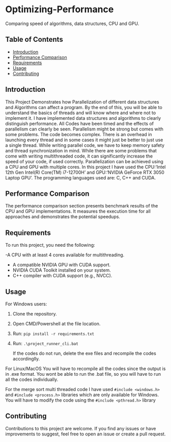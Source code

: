 # Optimizing-Performance
Comparing speed of algorithms, data structures, CPU and GPU.

## Table of Contents

- [Introduction](#introduction)
- [Performance Comparison](#performance-comparison)
- [Requirements](#requirements)
- [Usage](#usage)
- [Contributing](#contributing)

## Introduction

This Project Demonstrates how Parallelization of different data structures and  Algorithms can affect a program. By the end of this, you will be  able to understand the basics of threads and  will know where and where not to implement it. I have implemented data  structures and algorithms to clearly distinguish performance. All Codes have been timed and the effects of parallelism can clearly be seen.
Parallelism might be strong but comes with some problems. The code becomes complex. There is an overhead  in launching every thread and in some cases it  might just be better to just use a single thread. While writing parallel code, we have to keep memory safety and thread synchronization in mind. While there are some problems that come with writing multithreaded code, it can significantly increase the speed of your code,  if  used correctly. Parallelization can be achieved using a CPU  and GPU with multiple cores. In this project I have used the CPU:‘Intel 12th Gen Intel(R) Core(TM) i7-12700H’ and 
GPU:‘NVIDIA GeForce RTX 3050 Laptop GPU’. The programming languages used are: C, C++ and CUDA.

## Performance Comparison

The performance comparison section presents benchmark results of the CPU and GPU implementations. It measures the execution time for all approaches and demonstrates the potential speedups.

## Requirements

To run this project, you need the following:

-A CPU with at least 4 cores available for multithreading.
- A compatible NVIDIA GPU with CUDA support.
- NVIDIA CUDA Toolkit installed on your system.
- C++ compiler with CUDA support (e.g., NVCC).

## Usage

For Windows users:
1. Clone the repository.
2. Open CMD/Powershell at the file location.
3. Run:
   ```pip install -r requirements.txt```
5. Run:
   ```.\project_runner_cli.bat```

   If the codes do not run, delete the exe files and recompile the codes accordinglly.

For Linux/MacOS
You will have to recompile all the codes since the output is in .exe format. You wont be able to run the .bat file, so you will have to run all the codes individually.

For the merge sort multi threaded code I have used ```#include <windows.h>``` and ```#include <process.h>``` libraries which are only available for Windows. You will have to modify the code using the ```#include <pthread.h>``` library

## Contributing

Contributions to this project are welcome. If you find any issues or have improvements to suggest, feel free to open an issue or create a pull request.




